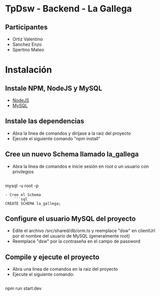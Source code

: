 # TpDsw - Backend - La Gallega
## Participantes
- Ortiz Valentino
- Sanchez Enzo
- Spertino Mateo
# Instalación
## Instale NPM, NodeJS y MySQL
- [NodeJS](https://nodejs.org/en/download/)
- [MySQL](https://dev.mysql.com/downloads/mysql/)
## Instale las dependencias
- Abra la linea de comandos y dirijase a la raiz del proyecto
- Ejecute el siguiente comando "npm install"
## Cree un nuevo Schema llamado la_gallega
- Abra la linea de comandos e inicie sesión en root o un usuario con privilegios
    ```sql
mysql -u root -p
```
- Cree el Schema
    ```sql
CREATE SCHEMA la_gallega;
```
## Configure el usuario MySQL del proyecto
- Edite el archivo /src/shared/db/orm.ts y reemplace "dsw" en clientUrl por el nombre del usuario de MySQL (generalmente root)
- Reemplace "dsw" por la contraseña en el campo de password
## Compile y ejecute el proyecto
- Abra una línea de comandos en la raiz del proyecto
- Ejecute el siguiente comando:
    ```
npm run start:dev
```